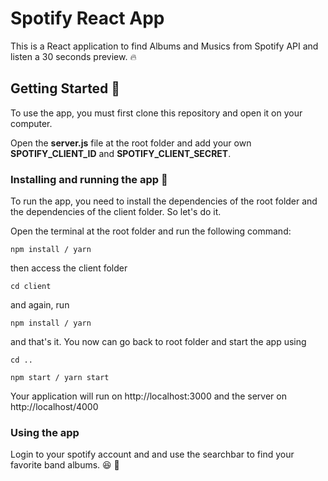 # Spotify React App

This is a React application to find Albums and Musics from Spotify API and listen a 30 seconds preview. :fire:

## Getting Started :punch:

To use the app, you must first clone this repository and open it on your computer.

Open the **server.js** file at the root folder and add your own **SPOTIFY_CLIENT_ID** and **SPOTIFY_CLIENT_SECRET**.

### Installing and running the app :100:

To run the app, you need to install the dependencies of the root folder and the dependencies of the client folder. So let's do it.

Open the terminal at the root folder and run the following command:

```
npm install / yarn
```

then access the client folder

```
cd client
```

and again, run

```
npm install / yarn
```

and that's it. You now can go back to root folder and start the app using

```
cd ..
```

```
npm start / yarn start
```

Your application will run on http://localhost:3000 and the server on http://localhost/4000

### Using the app

Login to your spotify account and and use the searchbar to find your favorite band albums. :satisfied: :guitar:
